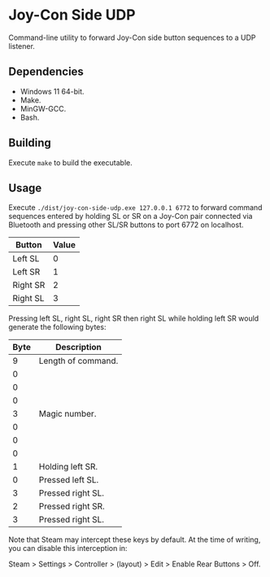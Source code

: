 # Joy-Con Side UDP

Command-line utility to forward Joy-Con side button sequences to a UDP listener.

## Dependencies

- Windows 11 64-bit.
- Make.
- MinGW-GCC.
- Bash.

## Building

Execute `make` to build the executable.

## Usage

Execute `./dist/joy-con-side-udp.exe 127.0.0.1 6772` to forward command
sequences entered by holding SL or SR on a Joy-Con pair connected via Bluetooth
and pressing other SL/SR buttons to port 6772 on localhost.

| Button   | Value |
| -------- | ----- |
| Left SL  | 0     |
| Left SR  | 1     |
| Right SR | 2     |
| Right SL | 3     |

Pressing left SL, right SL, right SR then right SL while holding left SR would
generate the following bytes:

| Byte | Description        |
| ---- | ------------------ |
| 9    | Length of command. |
| 0    |                    |
| 0    |                    |
| 0    |                    |
| 3    | Magic number.      |
| 0    |                    |
| 0    |                    |
| 0    |                    |
| 1    | Holding left SR.   |
| 0    | Pressed left SL.   |
| 3    | Pressed right SL.  |
| 2    | Pressed right SR.  |
| 3    | Pressed right SL.  |

Note that Steam may intercept these keys by default.  At the time of writing,
you can disable this interception in:

Steam > Settings > Controller > (layout) > Edit > Enable Rear Buttons > Off.
